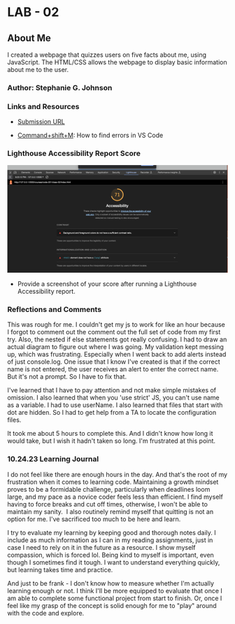 
# LAB - 02

## About Me

I created a webpage that quizzes users on five facts about me, using JavaScript. The HTML/CSS allows the webpage to display basic information about me to the user.

### Author: Stephanie G. Johnson

### Links and Resources

* [Submission URL](https://github.com/StepheeGee/aboutme.git)

* [Command+shift+M](https://stackoverflow.com/questions/58017905/how-to-find-out-problems-in-this-file-errors-in-vs-code): How to find errors in VS Code

### Lighthouse Accessibility Report Score
![LighthouseReport](Lighthouse.png)

* Provide a screenshot of your score after running a Lighthouse Accessibility report.

### Reflections and Comments

This was rough for me. I couldn't get my js to work for like an hour because I forgot to comment out the comment out the full set of code from my first try. Also, the nested if else statements got really confusing. I had to draw an actual diagram to figure out where I was going. My validation kept messing up, which was frustrating. Especially when I went back to add alerts instead of just console.log. One issue that I know I've created is that if the correct name is not entered, the user receives an alert to enter the correct name. But it's not a prompt. So I have to fix that. 

I've learned that I have to pay attention and not make simple mistakes of omission. I also learned that when you 'use strict' JS, you can't use name as a variable. I had to use userName. I also learned that files that start with dot are hidden. So I had to get help from a TA to locate the configuration files. 

It took me about 5 hours to complete this. And I didn't know how long it would take, but I wish it hadn't taken so long. I'm frustrated at this point. 

### 10.24.23 Learning Journal

I do not feel like there are enough hours in the day. And that's the root of my frustration when it comes to learning code. Maintaining a growth mindset proves to be a formidable challenge, particularly when deadlines loom large, and my pace as a novice coder feels less than efficient. I find myself having to force breaks and cut off times, otherwise, I won't be able to maintain my sanity.  I also routinely remind myself that quitting is not an option for me. I've sacrificed too much to be here and learn. 

I try to evaluate my learning by keeping good and thorough notes daily. I include as much information as I can in my reading assignments, just in case I need to rely on it in the future as a resource. I show myself compassion, which is forced lol. Being kind to myself is important, even though I sometimes find it tough. I want to understand everything quickly, but learning takes time and practice.

And just to be frank - I don't know how to measure whether I'm actually learning enough or not. I think I'll be more equipped to evaluate that once I am able to complete some functional project from start to finish. Or, once I feel like my grasp of the concept is solid enough for me to "play" around with the code and explore.